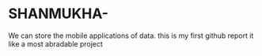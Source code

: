 # SHANMUKHA-
We can store the mobile applications of data.
this is my first github report 
it like a most abradable project 
